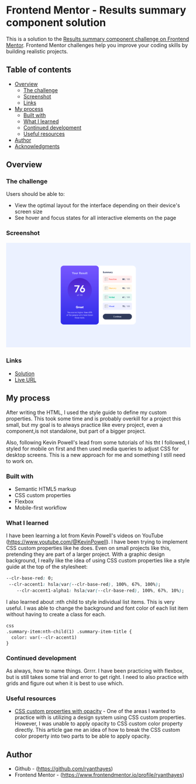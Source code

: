 # Frontend Mentor - Results summary component solution

This is a solution to the [Results summary component challenge on Frontend Mentor](https://www.frontendmentor.io/challenges/results-summary-component-CE_K6s0maV). Frontend Mentor challenges help you improve your coding skills by building realistic projects. 

## Table of contents

- [Overview](#overview)
  - [The challenge](#the-challenge)
  - [Screenshot](#screenshot)
  - [Links](#links)
- [My process](#my-process)
  - [Built with](#built-with)
  - [What I learned](#what-i-learned)
  - [Continued development](#continued-development)
  - [Useful resources](#useful-resources)
- [Author](#author)
- [Acknowledgments](#acknowledgments)

## Overview

### The challenge

Users should be able to:

- View the optimal layout for the interface depending on their device's screen size
- See hover and focus states for all interactive elements on the page

### Screenshot

![](./screenshot.png)

### Links

- [Solution](https://github.com/ryanthayes/fem-results-summary-component)
- [Live URL](https://ryanthayes.github.io/fem-results-summary-component)

## My process

After writing the HTML, I used the style guide to define my custom properties. This took some time and is probably overkill for a project this small, but my goal is to always practice like every project, even a component,is not standalone, but part of a bigger project. 

Also, following Kevin Powell's lead from some tutorials of his tht I followed, I styled for mobile on first and then used media queries to adjust CSS for desktop screens. This is a new approach for me and something I still need to work on.

### Built with

- Semantic HTML5 markup
- CSS custom properties
- Flexbox
- Mobile-first workflow

### What I learned

I have been learning a lot from Kevin Powell's videos on YouTube (https://www.youtube.com/@KevinPowell). I have been trying to implement CSS custom properties like he does. Even on small projects like this, pretending they are part of a larger project. With a graphic design background, I really like the idea of using CSS custom properties like a style guide at the top of the stylesheet:

```css
--clr-base-red: 0;
 --clr-accent1: hsla(var(--clr-base-red), 100%, 67%, 100%);
    --clr-accent1-alpha1: hsla(var(--clr-base-red), 100%, 67%, 10%);
```

I also learned about :nth child to style individual list items. This is very useful. I was able to change the background and font color of each list item without having to create a class for each.

```
css
.summary-item:nth-child(1) .summary-item-title {
  color: var(--clr-accent1)
}
```

### Continued development

As always, how to name things. Grrrr. I have been practicing with flexbox, but is still takes some trial and error to get right. I need to also practice with grids and figure out when it is best to use which.

### Useful resources

- [CSS custom properties with opacity](https://elad.medium.com/why-css-hsl-colors-are-better-83b1e0b6eead) - One of the areas I wanted to practice with is utilizing a design system using CSS custom properties. However, I was unable to apply opacity to CSS custom color property directly. This article gae me an idea of how to break the CSS custom color property into two parts to be able to apply opacity.

## Author

- Github - (https://github.com/ryanthayes)
- Frontend Mentor - (https://www.frontendmentor.io/profile/ryanthayes)
